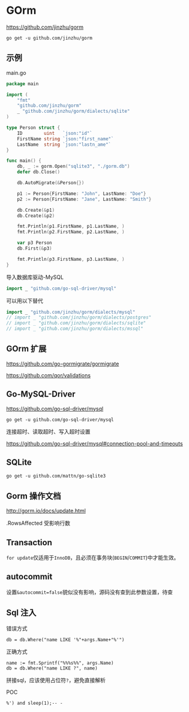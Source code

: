 # GOrm

https://github.com/jinzhu/gorm

```
go get -u github.com/jinzhu/gorm
```

## 示例

main.go
```go
package main

import (
	"fmt"
	"github.com/jinzhu/gorm"
	_ "github.com/jinzhu/gorm/dialects/sqlite"
)

type Person struct {
	ID        uint   `json:"id"`
	FirstName string `json:"first_name"`
	LastName  string `json:"lastn_ame"`
}

func main() {
	db, _ := gorm.Open("sqlite3", "./gorm.db")
	defer db.Close()

	db.AutoMigrate(&Person{})

	p1 := Person{FirstName: "John", LastName: "Doe"}
	p2 := Person{FirstName: "Jane", LastName: "Smith"}

	db.Create(&p1)
	db.Create(&p2)

	fmt.Println(p1.FirstName, p1.LastName, )
	fmt.Println(p2.FirstName, p2.LastName, )

	var p3 Person
	db.First(&p3)

	fmt.Println(p3.FirstName, p3.LastName, )
}
```

导入数据库驱动-MySQL
```go
import _ "github.com/go-sql-driver/mysql"
```
可以用以下替代
```go
import _ "github.com/jinzhu/gorm/dialects/mysql"
// import _ "github.com/jinzhu/gorm/dialects/postgres"
// import _ "github.com/jinzhu/gorm/dialects/sqlite"
// import _ "github.com/jinzhu/gorm/dialects/mssql"
```


## GOrm 扩展

https://github.com/go-gormigrate/gormigrate

https://github.com/qor/validations


## Go-MySQL-Driver

https://github.com/go-sql-driver/mysql

```
go get -u github.com/go-sql-driver/mysql
```

连接超时、读取超时、写入超时设置

https://github.com/go-sql-driver/mysql#connection-pool-and-timeouts


## SQLite
```
go get -u github.com/mattn/go-sqlite3
```


## Gorm 操作文档

http://gorm.io/docs/update.html

.RowsAffected    受影响行数


## Transaction

`for update`仅适用于`InnoDB`，且必须在事务块(`BEGIN`/`COMMIT`)中才能生效。


## autocommit

设置`&autocommit=false`貌似没有影响，源码没有查到此参数设置，待查


## Sql 注入

错误方式
```
db = db.Where("name LIKE '%"+args.Name+"%'")
```

正确方式
```
name := fmt.Sprintf("%%%s%%", args.Name)
db = db.Where("name LIKE ?", name)
```

拼接sql，应该使用占位符`?`，避免直接解析

POC
```
%') and sleep(1);-- -
```
